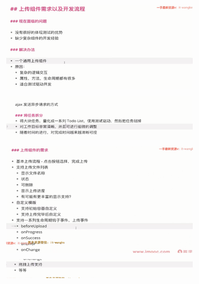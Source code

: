 ![](image/01-通用上传组件开发以及使用/1645077815998.png)

![](image/01-通用上传组件开发以及使用/1645077852094.png)

![](image/01-通用上传组件开发以及使用/1645077873502.png)

![](image/01-通用上传组件开发以及使用/1645077888756.png)
